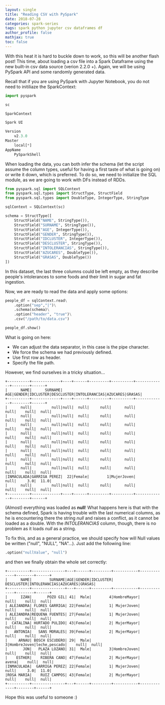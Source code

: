 ```yaml
---
layout: single
title: "Reading CSV with PySpark"
date: 2018-07-28
categories: spark-series
tags: spark python jupyter csv dataframes df
author_profile: false
mathjax: true
toc: false
---
```


With this heat it is hard to buckle down to work, so this will be another flash post! This time, about loading a csv file into a Spark Dataframe using the new built-in csv data source (verion 2.2.0 +).  Again, we will be using PySpark API and some randomly generated data.

Recall that if you are using PySpark with Jupyter Notebook, you do not need to initiliaze the SparkContext:

```python
import pyspark

sc
```

```python
SparkContext

Spark UI

Version
    v2.3.0
Master
    local[*]
AppName
    PySparkShell
```
When loading the data, you can both infer the schema (let the script assume the column types, useful for having a first taste of what is going on) or write it down, which is preferred. To do so, we need to initialize the SQL module, as we are going to work with DFs instead of RDDs.

```python
from pyspark.sql import SQLContext
from pyspark.sql.types import StructType, StructField
from pyspark.sql.types import DoubleType, IntegerType, StringType

sqlContext = SQLContext(sc)
```

```python
schema = StructType([
    StructField("NAME", StringType()),
    StructField("SURNAME", StringType()),
    StructField("AGE", IntegerType()),
    StructField("GENDER", StringType()),
    StructField("IDCLUSTER", IntegerType()),
    StructField("DESCLUSTER", StringType()),
    StructField("INTOLERANCIAS", StringType()),
    StructField("AZUCARES", DoubleType()),
    StructField("GRASAS", DoubleType())
])
```

In this dataset, the last three columns could be left empty, as they describe people's intolerances to some foods and their limit in sugar and fat ingestion.

Now, we are ready to read the data and apply some options:

```python
people_df = sqlContext.read\
    .option("sep","|")\
    .schema(schema)\
    .option("header", "true")\
    .csv("/path/to/data.csv")

people_df.show()
```

What is going on here:

* We can adjust the data separator, in this case is the pipe character.
* We force the schema we had previously defined.
* Use first row as header.
* Specify the file path.

However, we find ourselves in a tricky situation...

```
+----------+-------------+----+------+---------+----------+-------------+--------+------+
|      NAME|      SURNAME| AGE|GENDER|IDCLUSTER|DESCLUSTER|INTOLERANCIAS|AZUCARES|GRASAS|
+----------+-------------+----+------+---------+----------+-------------+--------+------+
|      null|         null|null|  null|     null|      null|         null|    null|  null|
|      null|         null|null|  null|     null|      null|         null|    null|  null|
|      null|         null|null|  null|     null|      null|         null|    null|  null|
|      null|         null|null|  null|     null|      null|         null|    null|  null|
|      null|         null|null|  null|     null|      null|         null|    null|  null|
|      null|         null|null|  null|     null|      null|         null|    null|  null|
|      null|         null|null|  null|     null|      null|         null|    null|  null|
|      null|         null|null|  null|     null|      null|         null|    null|  null|
|INMACULADA|GARRIGA PEREZ|  22|Female|        1|MujerJoven|         null|     3.0|  11.0|
|      null|         null|null|  null|     null|      null|         null|    null|  null|
+----------+-------------+----+------+---------+----------+-------------+--------+------+
```

(Almost) everything was loaded as **null**! What happens here is that with the schema defined, Spark is having trouble with the last numerical columns, as he is encountering there the string *null* and raises a conflict, as it cannot be loaded as a double. With the *INTOLERANCIAS* column, though, there is no problem as it loads *null* as a string.

To fix this, and as a general practice, we should specify how will Null values be written ("null", "NULL", "NA"...). Just add the following line:

```python
.option("nullValue", "null")
```

and then we finally obtain the whole set correctly:

```
+----------+---------------+---+------+---------+-----------+-------------+--------+------+
|      NAME|        SURNAME|AGE|GENDER|IDCLUSTER| DESCLUSTER|INTOLERANCIAS|AZUCARES|GRASAS|
+----------+---------------+---+------+---------+-----------+-------------+--------+------+
|      IZAN|       POZO GIL| 41|  Male|        4|HombreMayor|         null|    null|  null|
| ALEJANDRA| FLORES GARRIGA| 22|Female|        1| MujerJoven|         null|    null|  null|
| ALEJANDRA|REQUENA FUENTES| 27|Female|        1| MujerJoven|         null|    null|  null|
|  CATALINA| HURTADO PULIDO| 43|Female|        2| MujerMayor|         null|    null|  null|
|   ANTONIA|   SANS MORALES| 39|Female|        2| MujerMayor|         null|    null|  null|
|     ARNAU| BOSCH ESCUDERO| 29|  Male|        3|HombreJoven|leche,pescado|    null|  null|
|       JON|   PLAZA LOZANO| 31|  Male|        3|HombreJoven|         null|    null|  null|
|    ESTHER|    RIBERA CANO| 47|Female|        2| MujerMayor|        avena|    null|  null|
|INMACULADA|  GARRIGA PEREZ| 22|Female|        1| MujerJoven|         null|     3.0|  11.0|
|ROSA MARIA|    RUIZ CAMPOS| 43|Female|        2| MujerMayor|         null|    null|  null|
+----------+---------------+---+------+---------+-----------+-------------+--------+------+
```

Hope this was useful to someone :)


